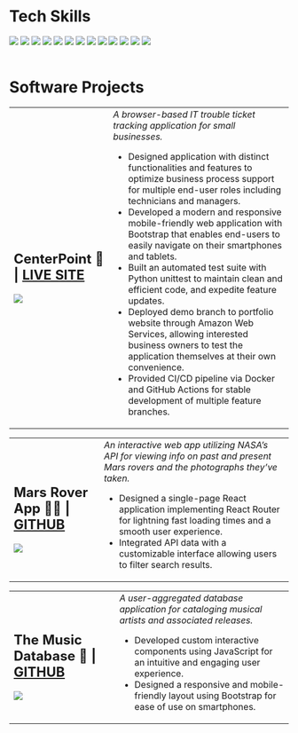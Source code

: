 <!-- https://github.com/abhisheknaiidu/awesome-github-profile-readme

https://github.com/CurryFriedRice/

https://github.com/Ileriayo/markdown-badges -->
<link href="./src/style.css" rel="stylesheet">

<!-- <h1>PIXEL ART HERE</h1> -->

<h1>Tech Skills</h1>

<div class="tech-skills">
    <img src="./img/icons/python.svg"/>
    <img src="./img/icons/django.svg"/>
    <img src="./img/icons/react.svg"/>
    <img src="./img/icons/js.svg"/>
    <img src="./img/icons/typescript.svg"/>
    <img src="./img/icons/html.svg"/>
    <img src="./img/icons/css.svg"/>
    <img src="./img/icons/bootstrap.svg"/>
    <img src="./img/icons/jquery.svg"/>
    <img src="./img/icons/docker.svg"/>
    <img src="./img/icons/graphql.svg"/>
    <img src="./img/icons/selenium.svg"/>
    <img src="./img/icons/aws.svg" class="aws-logo"/>
</div>

<br>

<h1>Software Projects</h1>

<div class="software-project">

<table><tbody>
    <tr>
        <td class="first-cell">
            <h2>CenterPoint 📒 | <a href="http://www.alasdairwallacemackie.com/centerpoint/">LIVE SITE</a></h2>
            <img src="./img/screenshots/centerpoint.png">
        </td>
        <td>
            <i>A browser-based IT trouble ticket tracking application for small businesses.</i>

<ul>
    <li>Designed application with distinct functionalities and features to optimize business process support for multiple end-user roles including technicians and managers.</li>
    <li>Developed a modern and responsive mobile-friendly web application with Bootstrap that enables end-users to easily navigate on their smartphones and tablets.</li>
    <li>Built an automated test suite with Python unittest to maintain clean and efficient code, and expedite feature updates.</li>
    <li>Deployed demo branch to portfolio website through Amazon Web Services, allowing interested business owners to test the application themselves at their own convenience.</li>
    <li>Provided CI/CD pipeline via Docker and GitHub Actions for stable development of multiple feature branches. </li>
</ul>
</td>
</tr>
</tbody></table>
</div>

<div class="software-project">
<table><tbody>
    <tr>
        <td class="first-cell">
            <h2>Mars Rover App 🔴🌌 | <a href="https://github.com/AlasdairWallaceMackie/mars-rover-photos">GITHUB</a></h2>
            <img src="./img/screenshots/mars_rover_app.gif">
        </td>
        <td>
            <i>An interactive web app utilizing NASA’s API for viewing info on past and present Mars rovers and the photographs they’ve taken.</i>

<ul>
    <li>Designed a single-page React application implementing React Router for lightning fast loading times and a smooth user experience.</li>
    <li>Integrated API data with a customizable interface allowing users to filter search results.</li>
</ul>
</td>
</tr>
</tbody></table>
</div>

<div class="software-project">
<table><tbody>
    <tr>
        <td class="first-cell">
            <h2>The Music Database 🎵 | <a href="https://github.com/AlasdairWallaceMackie/music-database">GITHUB</a></h2>
            <img src="./img/screenshots/music_database.png">
        </td>
        <td>
            <i>A user-aggregated database application for cataloging musical artists and associated releases.</i>

<ul>
    <li>Developed custom interactive components using JavaScript for an intuitive and engaging user experience.</li>
    <li>Designed a responsive and mobile-friendly layout using Bootstrap for ease of use on smartphones.</li>
</ul>
</td>
</tr>
</tbody></table>
</div>
